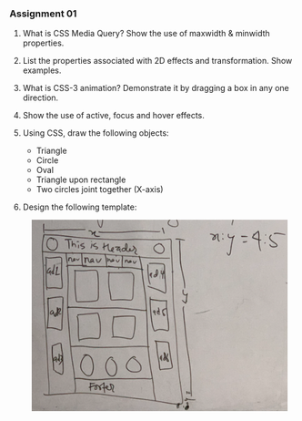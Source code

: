 ### Assignment 01

1. What is CSS Media Query? Show the use of maxwidth & minwidth properties.

2. List the properties associated with 2D effects and transformation. Show examples.

3. What is CSS-3 animation? Demonstrate it by dragging a box in any one direction.

4. Show the use of active, focus and hover effects.

5. Using CSS, draw the following objects:
    - Triangle 
    - Circle
    - Oval 
    - Triangle upon rectangle
    - Two circles joint together (X-axis)

6. Design the following template:
    <div align="center">
        <img src="./images/assignment_Qn06.png" width="450px">
    </div>

